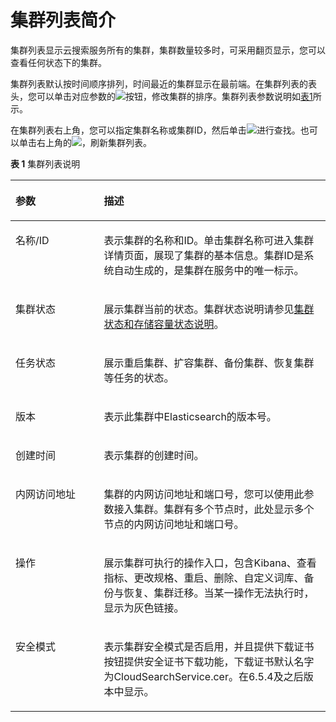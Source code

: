 # 集群列表简介<a name="css_01_0056"></a>

集群列表显示云搜索服务所有的集群，集群数量较多时，可采用翻页显示，您可以查看任何状态下的集群。

集群列表默认按时间顺序排列，时间最近的集群显示在最前端。在集群列表的表头，您可以单击对应参数的![](figures/icon-sort.png)按钮，修改集群的排序。集群列表参数说明如[表1](#table163431019544)所示。

在集群列表右上角，您可以指定集群名称或集群ID，然后单击![](figures/icon-search.png)进行查找。也可以单击右上角的![](figures/icon-refresh.png)，刷新集群列表。

**表 1**  集群列表说明

<a name="table163431019544"></a>
<table><thead align="left"><tr id="row5343319241"><th class="cellrowborder" valign="top" width="28.060000000000002%" id="mcps1.2.3.1.1"><p id="p9343151913413"><a name="p9343151913413"></a><a name="p9343151913413"></a>参数</p>
</th>
<th class="cellrowborder" valign="top" width="71.94%" id="mcps1.2.3.1.2"><p id="p6343219647"><a name="p6343219647"></a><a name="p6343219647"></a>描述</p>
</th>
</tr>
</thead>
<tbody><tr id="row1034313193415"><td class="cellrowborder" valign="top" width="28.060000000000002%" headers="mcps1.2.3.1.1 "><p id="p43431719748"><a name="p43431719748"></a><a name="p43431719748"></a>名称/ID</p>
</td>
<td class="cellrowborder" valign="top" width="71.94%" headers="mcps1.2.3.1.2 "><p id="p19343919445"><a name="p19343919445"></a><a name="p19343919445"></a>表示集群的名称和ID。单击集群名称可进入集群详情页面，展现了集群的基本信息。集群ID是系统自动生成的，是集群在服务中的唯一标示。</p>
</td>
</tr>
<tr id="row23439191049"><td class="cellrowborder" valign="top" width="28.060000000000002%" headers="mcps1.2.3.1.1 "><p id="p4343151917411"><a name="p4343151917411"></a><a name="p4343151917411"></a>集群状态</p>
</td>
<td class="cellrowborder" valign="top" width="71.94%" headers="mcps1.2.3.1.2 "><p id="p183431319640"><a name="p183431319640"></a><a name="p183431319640"></a>展示集群当前的状态。集群状态说明请参见<a href="集群状态和存储容量状态说明.md">集群状态和存储容量状态说明</a>。</p>
</td>
</tr>
<tr id="row113436191412"><td class="cellrowborder" valign="top" width="28.060000000000002%" headers="mcps1.2.3.1.1 "><p id="p1034316192044"><a name="p1034316192044"></a><a name="p1034316192044"></a>任务状态</p>
</td>
<td class="cellrowborder" valign="top" width="71.94%" headers="mcps1.2.3.1.2 "><p id="p193431191841"><a name="p193431191841"></a><a name="p193431191841"></a>展示重启集群、扩容集群、备份集群、恢复集群等任务的状态。</p>
</td>
</tr>
<tr id="row8343131915414"><td class="cellrowborder" valign="top" width="28.060000000000002%" headers="mcps1.2.3.1.1 "><p id="p1434317196417"><a name="p1434317196417"></a><a name="p1434317196417"></a>版本</p>
</td>
<td class="cellrowborder" valign="top" width="71.94%" headers="mcps1.2.3.1.2 "><p id="p934314192412"><a name="p934314192412"></a><a name="p934314192412"></a>表示此集群中Elasticsearch的版本号。</p>
</td>
</tr>
<tr id="row163431719245"><td class="cellrowborder" valign="top" width="28.060000000000002%" headers="mcps1.2.3.1.1 "><p id="p6343219740"><a name="p6343219740"></a><a name="p6343219740"></a>创建时间</p>
</td>
<td class="cellrowborder" valign="top" width="71.94%" headers="mcps1.2.3.1.2 "><p id="p1634318191844"><a name="p1634318191844"></a><a name="p1634318191844"></a>表示集群的创建时间。</p>
</td>
</tr>
<tr id="row227010241868"><td class="cellrowborder" valign="top" width="28.060000000000002%" headers="mcps1.2.3.1.1 "><p id="p12270152413615"><a name="p12270152413615"></a><a name="p12270152413615"></a>内网访问地址</p>
</td>
<td class="cellrowborder" valign="top" width="71.94%" headers="mcps1.2.3.1.2 "><p id="p202702243614"><a name="p202702243614"></a><a name="p202702243614"></a>集群的内网访问地址和端口号，您可以使用此参数接入集群。集群有多个节点时，此处显示多个节点的内网访问地址和端口号。</p>
</td>
</tr>
<tr id="row95212310617"><td class="cellrowborder" valign="top" width="28.060000000000002%" headers="mcps1.2.3.1.1 "><p id="p115210312617"><a name="p115210312617"></a><a name="p115210312617"></a>操作</p>
</td>
<td class="cellrowborder" valign="top" width="71.94%" headers="mcps1.2.3.1.2 "><p id="p155243114616"><a name="p155243114616"></a><a name="p155243114616"></a>展示集群可执行的操作入口，包含Kibana、查看指标、更改规格、重启、删除、自定义词库、备份与恢复、集群迁移。当某一操作无法执行时，显示为灰色链接。</p>
</td>
</tr>
<tr id="row167111522045"><td class="cellrowborder" valign="top" width="28.060000000000002%" headers="mcps1.2.3.1.1 "><p id="p1671320221342"><a name="p1671320221342"></a><a name="p1671320221342"></a>安全模式</p>
</td>
<td class="cellrowborder" valign="top" width="71.94%" headers="mcps1.2.3.1.2 "><p id="p77131822247"><a name="p77131822247"></a><a name="p77131822247"></a>表示集群安全模式是否启用，并且提供下载证书按钮提供安全证书下载功能，下载证书默认名字为CloudSearchService.cer。在6.5.4及之后版本中显示。</p>
</td>
</tr>
</tbody>
</table>


